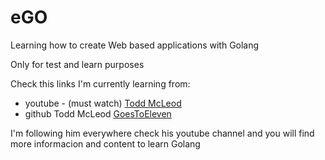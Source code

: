 # eGO

Learning how to create Web based applications with Golang

Only for test and learn purposes

Check this links I'm currently learning from:

- youtube - (must watch) [Todd McLeod](https://www.youtube.com/watch?v=Vlie-srOU8c)
- github Todd McLeod [GoesToEleven](https://github.com/GoesToEleven/GolangTraining)


I'm following him everywhere check his youtube channel and you will find more informacion and content to learn Golang
